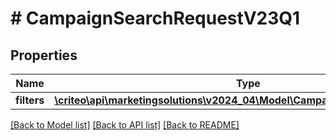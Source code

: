 # # CampaignSearchRequestV23Q1

## Properties

Name | Type | Description | Notes
------------ | ------------- | ------------- | -------------
**filters** | [**\criteo\api\marketingsolutions\v2024_04\Model\CampaignSearchFiltersV23Q1**](CampaignSearchFiltersV23Q1.md) |  | [optional]

[[Back to Model list]](../../README.md#models) [[Back to API list]](../../README.md#endpoints) [[Back to README]](../../README.md)
